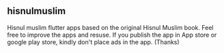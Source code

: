 ## hisnulmuslim
Hisnul muslim flutter apps based on the original Hisnul Muslim book. 
Feel free to improve the apps and resuse. 
If you publish the app in App store or google play store, kindly don't place ads in the app. (Thanks)
